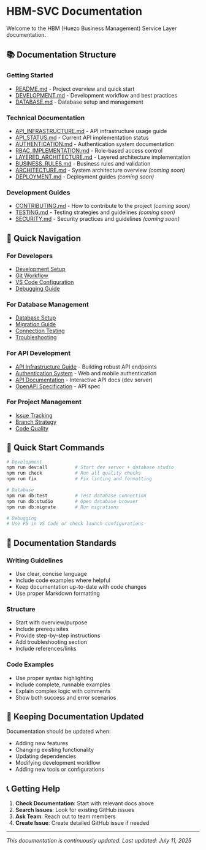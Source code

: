 # HBM-SVC Documentation

Welcome to the HBM (Huezo Business Management) Service Layer documentation.

## 📚 Documentation Structure

### Getting Started

- [README.md](../README.md) - Project overview and quick start
- [DEVELOPMENT.md](DEVELOPMENT.md) - Development workflow and best practices
- [DATABASE.md](DATABASE.md) - Database setup and management

### Technical Documentation

- [API_INFRASTRUCTURE.md](API_INFRASTRUCTURE.md) - API infrastructure usage guide
- [API_STATUS.md](API_STATUS.md) - Current API implementation status
- [AUTHENTICATION.md](AUTHENTICATION.md) - Authentication system documentation
- [RBAC_IMPLEMENTATION.md](RBAC_IMPLEMENTATION.md) - Role-based access control
- [LAYERED_ARCHITECTURE.md](LAYERED_ARCHITECTURE.md) - Layered architecture implementation
- [BUSINESS_RULES.md](BUSINESS_RULES.md) - Business rules and validation
- [ARCHITECTURE.md](ARCHITECTURE.md) - System architecture overview _(coming soon)_
- [DEPLOYMENT.md](DEPLOYMENT.md) - Deployment guides _(coming soon)_

### Development Guides

- [CONTRIBUTING.md](CONTRIBUTING.md) - How to contribute to the project _(coming soon)_
- [TESTING.md](TESTING.md) - Testing strategies and guidelines _(coming soon)_
- [SECURITY.md](SECURITY.md) - Security practices and guidelines _(coming soon)_

## 🔧 Quick Navigation

### For Developers

- [Development Setup](DEVELOPMENT.md#quick-start)
- [Git Workflow](DEVELOPMENT.md#git-workflow-and-development-guide)
- [VS Code Configuration](DEVELOPMENT.md#ide-configuration)
- [Debugging Guide](DEVELOPMENT.md#debugging-configurations)

### For Database Management

- [Database Setup](DATABASE.md#overview)
- [Migration Guide](DATABASE.md#migration-workflow)
- [Connection Testing](DATABASE.md#testing--monitoring)
- [Troubleshooting](DATABASE.md#troubleshooting)

### For API Development

- [API Infrastructure Guide](API_INFRASTRUCTURE.md) - Building robust API endpoints
- [Authentication System](AUTHENTICATION.md) - Web and mobile authentication
- [API Documentation](http://localhost:3000/api/docs) - Interactive API docs (dev server)
- [OpenAPI Specification](http://localhost:3000/api/docs/openapi.json) - API spec

### For Project Management

- [Issue Tracking](DEVELOPMENT.md#issue-tracking-integration)
- [Branch Strategy](DEVELOPMENT.md#branch-strategy)
- [Code Quality](DEVELOPMENT.md#code-quality-standards)

## 🚀 Quick Start Commands

```bash
# Development
npm run dev:all          # Start dev server + database studio
npm run check            # Run all quality checks
npm run fix              # Fix linting and formatting

# Database
npm run db:test          # Test database connection
npm run db:studio        # Open database browser
npm run db:migrate       # Run migrations

# Debugging
# Use F5 in VS Code or check launch configurations
```

## 📖 Documentation Standards

### Writing Guidelines

- Use clear, concise language
- Include code examples where helpful
- Keep documentation up-to-date with code changes
- Use proper Markdown formatting

### Structure

- Start with overview/purpose
- Include prerequisites
- Provide step-by-step instructions
- Add troubleshooting section
- Include references/links

### Code Examples

- Use proper syntax highlighting
- Include complete, runnable examples
- Explain complex logic with comments
- Show both success and error scenarios

## 🔄 Keeping Documentation Updated

Documentation should be updated when:

- Adding new features
- Changing existing functionality
- Updating dependencies
- Modifying development workflow
- Adding new tools or configurations

## 📞 Getting Help

1. **Check Documentation**: Start with relevant docs above
2. **Search Issues**: Look for existing GitHub issues
3. **Ask Team**: Reach out to team members
4. **Create Issue**: Create detailed GitHub issue if needed

---

_This documentation is continuously updated. Last updated: July 11, 2025_
